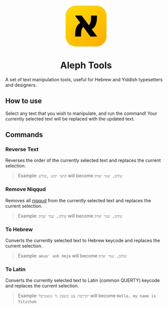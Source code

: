 <p align="center">
    <img src="assets/extension_icon.png" alt="Aleph Tools" width="128" height="128">
<h1 align="center">Aleph Tools </h1>

A set of text manipulation tools, useful for Hebrew and Yiddish typesetters and designers. 

## How to use 

Select any text that you wish to manipulate, and run the command! Your currently selected text will be replaced with the updated text.

## Commands

### Reverse Text

Reverses the order of the currently selected text and replaces the current selection.

> Example:  `קחצי ימש ,םולש` will become  `שלום, שמי יצחק`

### Remove Niqqud

Removes all [niqqud](https://en.wikipedia.org/wiki/Niqqud) from the currently selected text and replaces the current selection.

> Example:  `שָלוֹם, שְמִי יִצְחָק` will become  `שלום, שמי יצחק`

### To Hebrew

Converts the currently selected text to Hebrew keycode and replaces the current selection.

> Example:  `akuo' anh hmje` will become  `שלום, שמי יצחק`

### To Latin

Converts the currently selected text to Latin (common QUERTY) keycode and replaces the current selection.

> Example:  `יקךךםת צט משצק ןד טןאזביםל` will become  `Hello, my name is Yitzchok`
